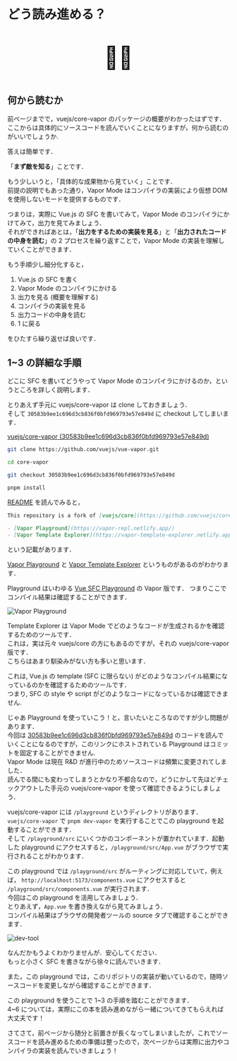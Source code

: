 # どう読み進める？

<div align="center" style="font-size: 50px">

:man_shrugging:

</div>

## 何から読むか

前ページまでで，vuejs/core-vapor のパッケージの概要がわかったはずです．\
ここからは具体的にソースコードを読んでいくことになりますが，何から読むのがいいでしょうか.

答えは簡単です．

「**まず敵を知る**」ことです．

もう少しいうと，「具体的な成果物から見ていく」ことです．\
前提の説明でもあった通り，Vapor Mode はコンパイラの実装により仮想 DOM を使用しないモードを提供するものです．

つまりは，実際に Vue.js の SFC を書いてみて，Vapor Mode のコンパイラにかけてみて，出力を見てみましょう．\
それができればあとは，「**出力をするための実装を見る**」と「**出力されたコードの中身を読む**」の 2 プロセスを繰り返すことで，Vapor Mode の実装を理解していくことができます．

もう手順少し細分化すると，

1. Vue.js の SFC を書く
1. Vapor Mode のコンパイラにかける
1. 出力を見る (概要を理解する)
1. コンパイラの実装を見る
1. 出力コードの中身を読む
1. 1 に戻る

をひたすら繰り返せば良いです．

## 1~3 の詳細な手順

どこに SFC を書いてどうやって Vapor Mode のコンパイラにかけるのか，というところを詳しく説明します．

とりあえず手元に vuejs/core-vapor は clone しておきましょう．\
そして `30583b9ee1c696d3cb836f0bfd969793e57e849d` に checkout してしまいます．

[vuejs/core-vapor (30583b9ee1c696d3cb836f0bfd969793e57e849d)](https://github.com/vuejs/vue-vapor/tree/30583b9ee1c696d3cb836f0bfd969793e57e849d)

```bash
git clone https://github.com/vuejs/vue-vapor.git

cd core-vapor

git checkout 30583b9ee1c696d3cb836f0bfd969793e57e849d

pnpm install
```

[README](https://github.com/vuejs/vue-vapor/blob/30583b9ee1c696d3cb836f0bfd969793e57e849d/README.md?plain=1#L3-L6) を読んでみると，

```md
This repository is a fork of [vuejs/core](https://github.com/vuejs/core) and is used for research and development of no virtual dom mode.

- [Vapor Playground](https://vapor-repl.netlify.app/)
- [Vapor Template Explorer](https://vapor-template-explorer.netlify.app/)
```

という記載があります．

[Vapor Playground](https://vapor-repl.netlify.app/) と [Vapor Template Explorer](https://vapor-template-explorer.netlify.app/) というものがあるのがわかります．

Playground はいわゆる [Vue SFC Playground](https://play.vuejs.org) の Vapor 版です．
つまりここでコンパイル結果は確認することができます．

![Vapor Playground](/how-read/playground.png)

Template Explorer は Vapor Mode でどのようなコードが生成されるかを確認するためのツールです．\
これは，実は元々 vuejs/core の方にもあるのですが，それの vuejs/core-vapor 版です．\
こちらはあまり馴染みがない方も多いと思います．

これは, Vue.js の template (SFC に限らない) がどのようなコンパイル結果になっているのかを確認するためのツールです．\
つまり, SFC の style や script がどのようなコードになっているかは確認できません.

じゃあ Playground を使っていこう！と，言いたいところなのですが少し問題があります．\
今回は [30583b9ee1c696d3cb836f0bfd969793e57e849d](https://github.com/vuejs/vue-vapor/commit/30583b9ee1c696d3cb836f0bfd969793e57e849d) のコードを読んでいくことになるのですが，このリンクにホストされている Playground はコミットを固定することができません.\
Vapor Mode は現在 R&D が進行中のためソースコードは頻繁に変更されてしました．\
読んでる間にも変わってしまうとかなり不都合なので，どうにかして先ほどチェックアウトした手元の vuejs/core-vapor を使って確認できるようにしましょう．

vuejs/core-vapor には `/playground` というディレクトリがあります．\
`vuejs/core-vapor` で `pnpm dev-vapor` を実行することでこの playground を起動することができます．\
そして `/playground/src` にいくつかのコンポーネントが置かれています．起動した playground にアクセスすると，`/playground/src/App.vue` がブラウザで実行されることがわかります．

この playground では `/playground/src` がルーティングに対応していて，例えば， `http://localhost:5173/components.vue` にアクセスすると `/playground/src/components.vue` が実行されます．\
今回はこの playground を活用してみましょう．\
とりあえず，`App.vue` を書き換えながら見てみましょう．\
コンパイル結果はブラウザの開発者ツールの source タブで確認することができます．

![dev-tool](/how-read/dev-tool.png)

なんだかもうよくわかりませんが．安心してください．\
もっと小さく SFC を書きながら徐々に読んでいきます．

また，この playground では，このリポジトリの実装が動いているので，随時ソースコードを変更しながら確認することができます．

この playground を使うことで 1\~3 の手順を踏むことができます．\
4~6 については，実際にこの本を読み進めながら一緒についてきてもらえれば大丈夫です！

さてさて，前ページから随分と前置きが長くなってしまいましたが，これでソースコードを読み進めるための準備は整ったので，次ページからは実際に出力やコンパイラの実装を読んでいきましょう！
